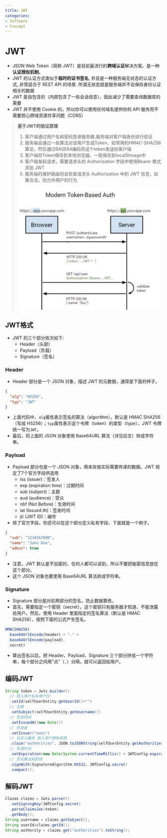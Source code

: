 ```yaml
---
title: JWT
categories:
- Software
- Concept
---
```

# JWT

- JSON Web Token（简称 JWT）是目前最流行的**跨域认证**解决方案。是一种**认证授权机制**。
- JWT 的认证方式类似于**临时的证书签名**, 并且是一种服务端无状态的认证方式, 非常适合于 REST API 的场景. 所谓无状态就是服务端并不会保存身份认证相关的数据
- JWT 是自包含的（内部包含了一些会话信息），因此减少了需要查询数据库的需要
-  JWT 并不使用 Cookie 的，所以你可以使用任何域名提供你的 API 服务而不需要担心跨域资源共享问题（CORS）

> **基于JWT的验证原理**
>
> 1. 客户端通过用户名和密码登录服务器,服务端对客户端身份进行验证
> 2. 服务端会通过一些算法对该用户生成Token，如常用的HMAC-SHA256算法，然后通过BASE64编码将这个token发送给客户端
> 3. 客户端将Token保存到本地浏览器，一般保存到localStroage中
> 4. 客户端发起请求，需要请求头的 Authorization 字段中使用Bearer 模式添加 JWT
> 5. 服务端的保护路由将会检查请求头 Authorization 中的 JWT 信息，如果合法，则允许用户的行为
>
> <img src="https://raw.githubusercontent.com/LuShan123888/Files/main/Pictures/2021-03-05-1010726-20191103045557729-778248059.png" alt="img" style="zoom:50%;" />　　

## JWT格式

- JWT 的三个部分依次如下:
  - Header（头部）
  - Payload（负载）
  - Signature（签名）

### Header

- Header 部分是一个 JSON 对象，描述 JWT 的元数据，通常是下面的样子。

```json
{
  "alg": "HS256",
  "typ": "JWT"
}
```

- 上面代码中，`alg`属性表示签名的算法（algorithm），默认是 HMAC SHA256（写成 HS256）；`typ`属性表示这个令牌（token）的类型（type），JWT 令牌统一写为`JWT`。
- 最后，将上面的 JSON 对象使用 Base64URL 算法（详见后文）转成字符串。

### Payload

- Payload 部分也是一个 JSON 对象，用来存放实际需要传递的数据。JWT 规定了7个官方字段供选用
  - iss (issuer)：签发人
  - exp (expiration time)：过期时间
  - sub (subject)：主题
  - aud (audience)：受众
  - nbf (Not Before)：生效时间
  - iat (Issued At)：签发时间
  - jti (JWT ID)：编号
- 除了官方字段，你还可以在这个部分定义私有字段，下面就是一个例子。

```json
{
  "sub": "1234567890",
  "name": "John Doe",
  "admin": true
}
```

- 注意，JWT 默认是不加密的，任何人都可以读到，所以不要把秘密信息放在这个部分。
- 这个 JSON 对象也要使用 Base64URL 算法转成字符串。

### Signature

- Signature 部分是对前两部分的签名，防止数据篡改。
- 首先，需要指定一个密钥（secret）。这个密钥只有服务器才知道，不能泄露给用户。然后，使用 Header 里面指定的签名算法（默认是 HMAC SHA256），按照下面的公式产生签名。

```javascript
HMACSHA256(
  base64UrlEncode(header) + "." +
  base64UrlEncode(payload),
  secret)
```

- 算出签名以后，把 Header、Payload、Signature 三个部分拼成一个字符串，每个部分之间用"点"（`.`）分隔，就可以返回给用户。

## 编码JWT

```java
String token = Jwts.builder()
  // 放入用户名和用户ID
  .setId(selfUserEntity.getUserId()+"")
  // 主题
  .setSubject(selfUserEntity.getUsername())
  // 签发时间
  .setIssuedAt(new Date())
  // 签发者
  .setIssuer("sans")
  // 自定义属性 放入用户拥有权限
  .claim("authorities", JSON.toJSONString(selfUserEntity.getAuthorities()))
  // 失效时间
  .setExpiration(new Date(System.currentTimeMillis() + JWTConfig.expiration))
  // 签名算法和密钥
  .signWith(SignatureAlgorithm.HS512, JWTConfig.secret)
  .compact();
```

## 解码JWT

```java
Claims claims = Jwts.parser()
  .setSigningKey(JWTConfig.secret)
  .parseClaimsJws(token)
  .getBody();
String username = claims.getSubject();
String userId=claims.getId();
String authority = claims.get("authorities").toString();
```

